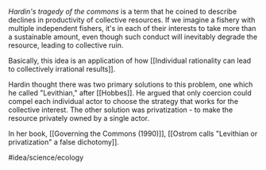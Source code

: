*Hardin's tragedy of the commons* is a term that he coined to describe declines in productivity of collective resources. If we imagine a fishery with multiple independent fishers, it's in each of their interests to take more than a sustainable amount, even though such conduct will inevitably degrade the resource, leading to collective ruin.

Basically, this idea is an application of how [[Individual rationality can lead to collectively irrational results]]. 

Hardin thought there was two primary solutions to this problem, one which he called "Levithian," after [[Hobbes]]. He argued that only coercion could compel each individual actor to choose the strategy that works for the collective interest. The other solution was privatization - to make the resource privately owned by a single actor. 

In her book, [[Governing the Commons (1990)]], [[Ostrom calls "Levithian or privatization" a false dichotomy]]. 

#idea/science/ecology 
